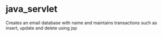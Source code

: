 # java_servlet
 Creates an email database with name and maintains transactions such as insert, update and delete using jsp
